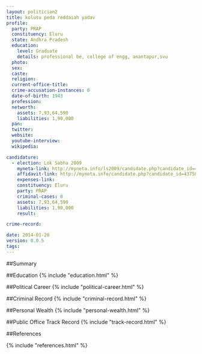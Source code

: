 ```yaml
---
layout: politician2
title: kolusu peda reddaiah yadav
profile: 
  party: PRAP
  constituency: Eluru
  state: Andhra Pradesh
  education: 
    level: Graduate
    details: professional be, college of engg, anantapur,svu
  photo: 
  sex: 
  caste: 
  religion: 
  current-office-title: 
  crime-accusation-instances: 0
  date-of-birth: 1943
  profession: 
  networth: 
    assets: 7,93,64,590
    liabilities: 1,90,000
  pan: 
  twitter: 
  website: 
  youtube-interview: 
  wikipedia: 

candidature: 
  - election: Lok Sabha 2009
    myneta-link: http://myneta.info/ls2009/candidate.php?candidate_id=4375
    affidavit-link: http://myneta.info/candidate.php?candidate_id=4375&scan=original
    expenses-link: 
    constituency: Eluru 
    party: PRAP
    criminal-cases: 0
    assets: 7,93,64,590
    liabilities: 1,90,000
    result:  

crime-record: 

date: 2014-01-28
version: 0.0.5
tags: 
---
```

##Summary


##Education
{% include "education.html" %}


##Political Career
{% include "political-career.html" %}


##Criminal Record
{% include "criminal-record.html" %}


##Personal Wealth
{% include "personal-wealth.html" %}


##Public Office Track Record
{% include "track-record.html" %}


##References


{% include "references.html" %}